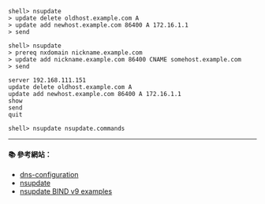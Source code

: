 ```
shell> nsupdate
> update delete oldhost.example.com A
> update add newhost.example.com 86400 A 172.16.1.1
> send

shell> nsupdate
> prereq nxdomain nickname.example.com
> update add nickname.example.com 86400 CNAME somehost.example.com
> send
```

```
server 192.168.111.151
update delete oldhost.example.com A
update add newhost.example.com 86400 A 172.16.1.1
show
send
quit
```

```
shell> nsupdate nsupdate.commands
```

---

#### :books: 參考網站：
- [dns-configuration](https://help.ubuntu.com/lts/serverguide/dns-configuration.html)
- [nsupdate](http://docs.oracle.com/cd/E23824_01/html/821-1462/nsupdate-1m.html)
- [nsupdate BIND v9 examples](https://www.ibm.com/support/knowledgecenter/SSLTBW_1.13.0/com.ibm.zos.r13.halu101/f1a1c2a123.htm)
